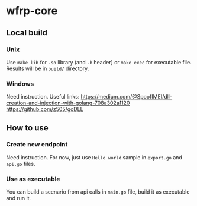 # wfrp-core

## Local build
### Unix
Use `make lib` for `.so` library (and `.h` header) or `make exec` for executable file. Results will be in `build/` directory.

### Windows
Need instruction. Useful links:
https://medium.com/@SpoofIMEI/dll-creation-and-injection-with-golang-708a302a1120
https://github.com/z505/goDLL

## How to use
### Create new endpoint
Need instruction. For now, just use `Hello world` sample in `export.go` and `api.go` files.

### Use as executable
You can build a scenario from api calls in `main.go` file, build it as executable and run it.

